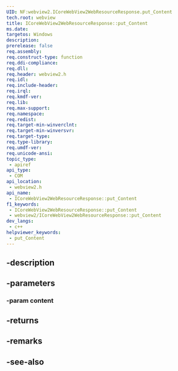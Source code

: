 ```yaml
---
UID: NF:webview2.ICoreWebView2WebResourceResponse.put_Content
tech.root: webview
title: ICoreWebView2WebResourceResponse::put_Content
ms.date: 
targetos: Windows
description: 
prerelease: false
req.assembly: 
req.construct-type: function
req.ddi-compliance: 
req.dll: 
req.header: webview2.h
req.idl: 
req.include-header: 
req.irql: 
req.kmdf-ver: 
req.lib: 
req.max-support: 
req.namespace: 
req.redist: 
req.target-min-winverclnt: 
req.target-min-winversvr: 
req.target-type: 
req.type-library: 
req.umdf-ver: 
req.unicode-ansi: 
topic_type:
 - apiref
api_type:
 - COM
api_location:
 - webview2.h
api_name:
 - ICoreWebView2WebResourceResponse::put_Content
f1_keywords:
 - ICoreWebView2WebResourceResponse::put_Content
 - webview2/ICoreWebView2WebResourceResponse::put_Content
dev_langs:
 - c++
helpviewer_keywords:
 - put_Content
---
```


## -description

## -parameters

### -param content

## -returns

## -remarks

## -see-also

